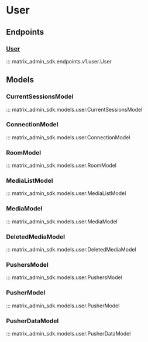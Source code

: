 # User

## Endpoints
### [User](https://matrix-org.github.io/synapse/latest/admin_api/user_admin_api.html)
::: matrix_admin_sdk.endpoints.v1.user.User

## Models
### CurrentSessionsModel
::: matrix_admin_sdk.models.user.CurrentSessionsModel
### ConnectionModel
::: matrix_admin_sdk.models.user.ConnectionModel
### RoomModel
::: matrix_admin_sdk.models.user.RoomModel
### MediaListModel
::: matrix_admin_sdk.models.user.MediaListModel
### MediaModel
::: matrix_admin_sdk.models.user.MediaModel
### DeletedMediaModel
::: matrix_admin_sdk.models.user.DeletedMediaModel
### PushersModel
::: matrix_admin_sdk.models.user.PushersModel
### PusherModel
::: matrix_admin_sdk.models.user.PusherModel
### PusherDataModel
::: matrix_admin_sdk.models.user.PusherDataModel
